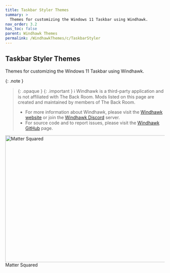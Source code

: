 ```yaml
---
title: Taskbar Styler Themes
summary: >
  Themes for customizing the Windows 11 Taskbar using Windhawk.
nav_order: 3.2
has_toc: false
parent: Windhawk Themes
permalink: /WindhawkThemes/c/TaskbarStyler
---
```


## Taskbar Styler Themes
Themes for customizing the Windows 11 Taskbar using Windhawk.

{: .note }
> {: .opaque }
> {: .important }
> ℹ️ Windhawk is a third-party application and is not affiliated with The Back Room. Mods listed on this page are created and maintained by members of The Back Room.  
> 
> - For more information about Windhawk, please visit the [Windhawk website](https://windhawk.net) or join the [Windhawk Discord](https://discord.com/servers/windhawk-923944342991818753) server.
> - For source code and to report issues, please visit the [Windhawk GitHub](https://github.com/ramensoftware/windhawk) page.

<div class="gallery text-delta">
<div class="gallery-item">
<a target="_blank" href="/WindhawkThemes/c/TaskbarStyler/MatterSquared">
<img src="/assets/images/previews/taskbar-styler/matter-squared.bmp" alt="Matter Squared" width="600" height="400">
</a>
<div class="desc">Matter Squared</div>
</div>
</div>